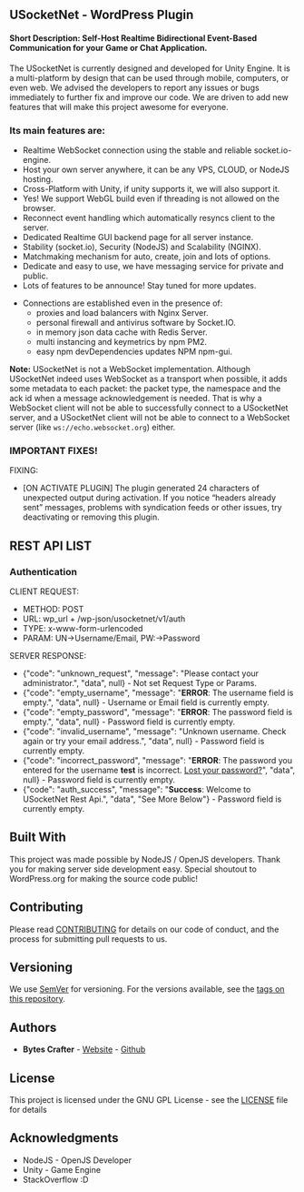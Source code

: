 
## USocketNet - WordPress Plugin

#### Short Description: Self-Host Realtime Bidirectional Event-Based Communication for your Game or Chat Application. 

The USocketNet is currently designed and developed for Unity Engine. It is a multi-platform by design that can be used through mobile, computers, or even web. We advised the developers to report any issues or bugs immediately to further fix and improve our code. We are driven to add new features that will make this project awesome for everyone.

### Its main features are:

- Realtime WebSocket connection using the stable and reliable socket.io-engine.
- Host your own server anywhere, it can be any VPS, CLOUD, or NodeJS hosting.
- Cross-Platform with Unity, if unity supports it, we will also support it.
- Yes! We support WebGL build even if threading is not allowed on the browser.
- Reconnect event handling which automatically resyncs client to the server.
- Dedicated Realtime GUI backend page for all server instance.
- Stability (socket.io), Security (NodeJS) and Scalability (NGINX).
- Matchmaking mechanism for auto, create, join and lots of options.
- Dedicate and easy to use, we have messaging service for private and public.
- Lots of features to be announce! Stay tuned for more updates.

* Connections are established even in the presence of:
  - proxies and load balancers with Nginx Server.
  - personal firewall and antivirus software by Socket.IO.
  - in memory json data cache with Redis Server.
  - multi instancing and keymetrics by npm PM2.
  - easy npm devDependencies updates NPM npm-gui.

**Note:** USocketNet is not a WebSocket implementation. Although USocketNet indeed uses WebSocket as a transport when possible, it adds some metadata to each packet: the packet type, the namespace and the ack id when a message acknowledgement is needed. That is why a WebSocket client will not be able to successfully connect to a USocketNet server, and a USocketNet client will not be able to connect to a WebSocket server (like `ws://echo.websocket.org`) either.

### IMPORTANT FIXES!

FIXING:
- [ON ACTIVATE PLUGIN] The plugin generated 24 characters of unexpected output during activation. If you notice “headers already sent” messages, problems with syndication feeds or other issues, try deactivating or removing this plugin.

## REST API LIST

### Authentication

CLIENT REQUEST:
- METHOD: POST
- URL: wp_url + /wp-json/usocketnet/v1/auth
- TYPE: x-www-form-urlencoded
- PARAM: UN->Username/Email, PW:->Password

SERVER RESPONSE:
- {"code": "unknown_request", "message": "Please contact your administrator.", "data", null} - Not set Request Type or Params.
- {"code": "empty_username", "message": "<strong>ERROR</strong>: The username field is empty.", "data", null} - Username or Email field is currently empty.
- {"code": "empty_password", "message": "<strong>ERROR</strong>: The password field is empty.", "data", null} - Password field is currently empty.
- {"code": "invalid_username", "message": "Unknown username. Check again or try your email address.", "data", null} - Password field is currently empty.
- {"code": "incorrect_password", "message": "<strong>ERROR</strong>: The password you entered for the username <strong>test</strong> is incorrect. <a href='http://localhost/wordpress/wp-login.php?action=lostpassword\'>Lost your password?</a>", "data", null} - Password field is currently empty.
- {"code": "auth_success", "message": "<strong>Success</strong>: Welcome to USocketNet Rest Api.", "data", "See More Below"} - Password field is currently empty.

## Built With

This project was made possible by NodeJS / OpenJS developers. Thank you for making server side development easy.
Special shoutout to WordPress.org for making the source code public!

## Contributing

Please read [CONTRIBUTING](CONTRIBUTING) for details on our code of conduct, and the process for submitting pull requests to us.

## Versioning

We use [SemVer](http://semver.org/) for versioning. For the versions available, see the [tags on this repository](https://github.com/BytesCrafter). 

## Authors

* **Bytes Crafter** - [Website](https://www.bytescrafter.net) - [Github](https://github.com/BytesCrafter/USocketNet-on-NodeJS)

## License

This project is licensed under the GNU GPL License - see the [LICENSE](LICENSE) file for details

## Acknowledgments

* NodeJS - OpenJS Developer
* Unity - Game Engine
* StackOverflow :D